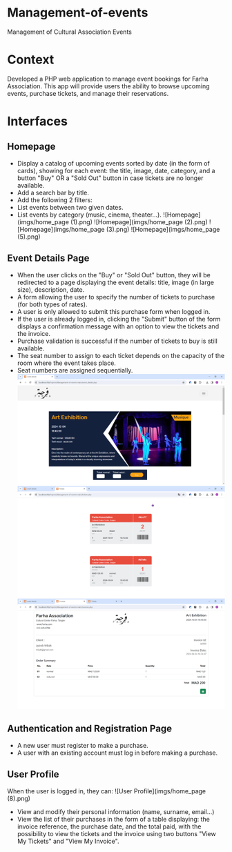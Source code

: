 # Management-of-events
Management of Cultural Association Events
# Context
Developed a PHP web application to manage event bookings for Farha Association. This app will provide users the ability to browse upcoming events, purchase tickets, and manage their reservations.

# Interfaces
## Homepage
* Display a catalog of upcoming events sorted by date (in the form of cards), showing for each event: the title, image, date, category, and a button "Buy" OR a "Sold Out" button in case tickets are no longer available.
* Add a search bar by title.
* Add the following 2 filters:
 * List events between two given dates.
 * List events by category (music, cinema, theater...).
   ![Homepage](imgs/home_page (1).png)
   ![Homepage](imgs/home_page (2).png)
   ![Homepage](imgs/home_page (3).png)
   ![Homepage](imgs/home_page (5).png)
## Event Details Page
* When the user clicks on the "Buy" or "Sold Out" button, they will be redirected to a page displaying the event details: title, image (in large size), description, date.
* A form allowing the user to specify the number of tickets to purchase (for both types of rates).
* A user is only allowed to submit this purchase form when logged in.
* If the user is already logged in, clicking the "Submit" button of the form displays a confirmation message with an option to view the tickets and the invoice.
* Purchase validation is successful if the number of tickets to buy is still available.
* The seat number to assign to each ticket depends on the capacity of the room where the event takes place.
* Seat numbers are assigned sequentially.
  ![Event Details Page](imgs/details.png)
  ![tickets](imgs/tickets.png)
  ![bills](imgs/bills.png)
## Authentication and Registration Page
* A new user must register to make a purchase.
* A user with an existing account must log in before making a purchase.
## User Profile
When the user is logged in, they can:
![User Profile](imgs/home_page (8).png)

* View and modify their personal information (name, surname, email...)
* View the list of their purchases in the form of a table displaying: the invoice reference, the purchase date, and the total paid, with the possibility to view the tickets and the invoice using two buttons "View My Tickets" and "View My Invoice".
